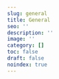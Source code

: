 ```yaml
---
slug: general
title: General
seo: ''
description: ''
image: ''
category: []
toc: false
draft: false
noindex: true
---
```

